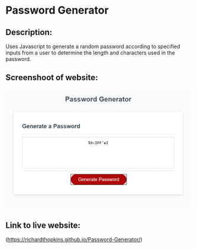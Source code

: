 # Password Generator


## Description:

Uses Javascript to generate a random password according to specified inputs from a user to determine the length and characters used in the password.


## Screenshoot of website:


![example of password generated with password generator website](./assets/images/website.png)




## Link to live website:


(https://richardthopkins.github.io/Password-Generator/)

